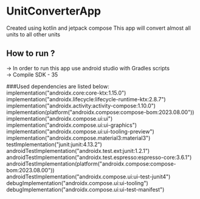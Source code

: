 # UnitConverterApp
Created using kotlin and jetpack compose
This app will convert almost all units to all other units<br/>
## How to run ? <br/>
-> In order to run this app use android studio with Gradles scripts<br/>
-> Compile SDK - 35 

###Used dependencies are listed below: <br/>
    implementation("androidx.core:core-ktx:1.15.0")<br/>
    implementation("androidx.lifecycle:lifecycle-runtime-ktx:2.8.7")<br/>
    implementation("androidx.activity:activity-compose:1.10.0")<br/>
    implementation(platform("androidx.compose:compose-bom:2023.08.00"))<br/>
    implementation("androidx.compose.ui:ui")<br/>
    implementation("androidx.compose.ui:ui-graphics")<br/>
    implementation("androidx.compose.ui:ui-tooling-preview")<br/>
    implementation("androidx.compose.material3:material3")<br/>
    testImplementation("junit:junit:4.13.2")<br/>
    androidTestImplementation("androidx.test.ext:junit:1.2.1")<br/>
    androidTestImplementation("androidx.test.espresso:espresso-core:3.6.1")<br/>
    androidTestImplementation(platform("androidx.compose:compose-bom:2023.08.00"))<br/>
    androidTestImplementation("androidx.compose.ui:ui-test-junit4")<br/>
    debugImplementation("androidx.compose.ui:ui-tooling")<br/>
    debugImplementation("androidx.compose.ui:ui-test-manifest")<br/>
